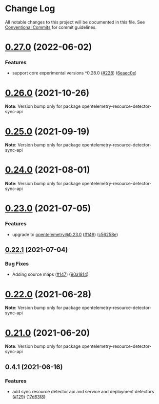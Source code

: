 # Change Log

All notable changes to this project will be documented in this file.
See [Conventional Commits](https://conventionalcommits.org) for commit guidelines.

# [0.27.0](https://github.com/aspecto-io/opentelemetry-ext-js/compare/opentelemetry-resource-detector-sync-api@0.26.0...opentelemetry-resource-detector-sync-api@0.27.0) (2022-06-02)


### Features

* support core experimental versions ^0.28.0 ([#228](https://github.com/aspecto-io/opentelemetry-ext-js/issues/228)) ([6eaec0e](https://github.com/aspecto-io/opentelemetry-ext-js/commit/6eaec0e6509edf066c6feb63504d4e9dd309c5ae))





# [0.26.0](https://github.com/aspecto-io/opentelemetry-ext-js/compare/opentelemetry-resource-detector-sync-api@0.25.0...opentelemetry-resource-detector-sync-api@0.26.0) (2021-10-26)

**Note:** Version bump only for package opentelemetry-resource-detector-sync-api





# [0.25.0](https://github.com/aspecto-io/opentelemetry-ext-js/compare/opentelemetry-resource-detector-sync-api@0.24.0...opentelemetry-resource-detector-sync-api@0.25.0) (2021-09-19)

**Note:** Version bump only for package opentelemetry-resource-detector-sync-api





# [0.24.0](https://github.com/aspecto-io/opentelemetry-ext-js/compare/opentelemetry-resource-detector-sync-api@0.23.0...opentelemetry-resource-detector-sync-api@0.24.0) (2021-08-01)

**Note:** Version bump only for package opentelemetry-resource-detector-sync-api





# [0.23.0](https://github.com/aspecto-io/opentelemetry-ext-js/compare/opentelemetry-resource-detector-sync-api@0.22.1...opentelemetry-resource-detector-sync-api@0.23.0) (2021-07-05)


### Features

* upgrade to opentelemetry@0.23.0 ([#149](https://github.com/aspecto-io/opentelemetry-ext-js/issues/149)) ([c56258e](https://github.com/aspecto-io/opentelemetry-ext-js/commit/c56258eba8885fa7ac9a2d26e4860c30f33fe513))





## [0.22.1](https://github.com/aspecto-io/opentelemetry-ext-js/compare/opentelemetry-resource-detector-sync-api@0.22.0...opentelemetry-resource-detector-sync-api@0.22.1) (2021-07-04)


### Bug Fixes

* Adding source maps ([#147](https://github.com/aspecto-io/opentelemetry-ext-js/issues/147)) ([90a1814](https://github.com/aspecto-io/opentelemetry-ext-js/commit/90a1814f30b1fbc78a10e6f9e2f7acd7d798e53a))





# [0.22.0](https://github.com/aspecto-io/opentelemetry-ext-js/compare/opentelemetry-resource-detector-sync-api@0.21.0...opentelemetry-resource-detector-sync-api@0.22.0) (2021-06-28)

**Note:** Version bump only for package opentelemetry-resource-detector-sync-api





# [0.21.0](https://github.com/aspecto-io/opentelemetry-ext-js/compare/opentelemetry-resource-detector-sync-api@0.4.1...opentelemetry-resource-detector-sync-api@0.21.0) (2021-06-20)

**Note:** Version bump only for package opentelemetry-resource-detector-sync-api





## 0.4.1 (2021-06-16)


### Features

* add sync resource detector api and service and deployment detectors ([#129](https://github.com/aspecto-io/opentelemetry-ext-js/issues/129)) ([17d63f8](https://github.com/aspecto-io/opentelemetry-ext-js/commit/17d63f87e8103fecd9f6f906eed9931e2f5a4aaa))
